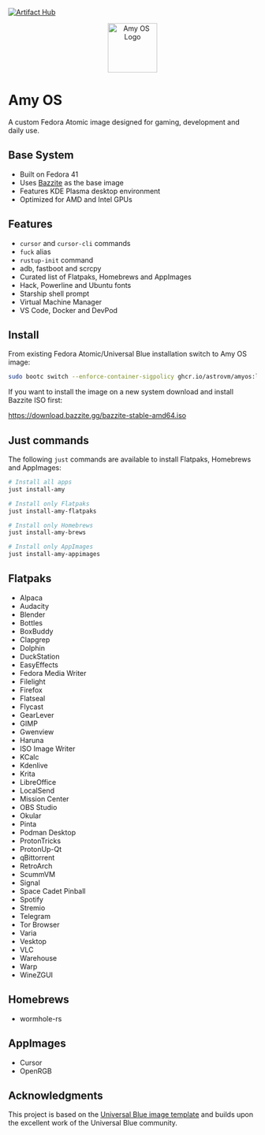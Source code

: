[![Artifact Hub](https://img.shields.io/endpoint?url=https://artifacthub.io/badge/repository/amyos)](https://artifacthub.io/packages/search?repo=amyos)

<div align="center">
  <picture>
    <source media="(prefers-color-scheme: light)" srcset="https://i.imgur.com/CqD0yyd.png">
    <img alt="Amy OS Logo" src="https://i.imgur.com/V6NLhnj.png" width="100">
  </picture>
</div>

# Amy OS

A custom Fedora Atomic image designed for gaming, development and daily use.

## Base System

- Built on Fedora 41
- Uses [Bazzite](https://bazzite.gg/) as the base image
- Features KDE Plasma desktop environment
- Optimized for AMD and Intel GPUs

## Features

- `cursor` and `cursor-cli` commands
- `fuck` alias
- `rustup-init` command
- adb, fastboot and scrcpy
- Curated list of Flatpaks, Homebrews and AppImages
- Hack, Powerline and Ubuntu fonts
- Starship shell prompt
- Virtual Machine Manager
- VS Code, Docker and DevPod

## Install

From existing Fedora Atomic/Universal Blue installation switch to Amy OS image:

```bash
sudo bootc switch --enforce-container-sigpolicy ghcr.io/astrovm/amyos:latest
```

If you want to install the image on a new system download and install Bazzite ISO first:

<https://download.bazzite.gg/bazzite-stable-amd64.iso>

## Just commands

The following `just` commands are available to install Flatpaks, Homebrews and AppImages:

```bash
# Install all apps
just install-amy

# Install only Flatpaks
just install-amy-flatpaks

# Install only Homebrews
just install-amy-brews

# Install only AppImages
just install-amy-appimages
```

## Flatpaks

- Alpaca
- Audacity
- Blender
- Bottles
- BoxBuddy
- Clapgrep
- Dolphin
- DuckStation
- EasyEffects
- Fedora Media Writer
- Filelight
- Firefox
- Flatseal
- Flycast
- GearLever
- GIMP
- Gwenview
- Haruna
- ISO Image Writer
- KCalc
- Kdenlive
- Krita
- LibreOffice
- LocalSend
- Mission Center
- OBS Studio
- Okular
- Pinta
- Podman Desktop
- ProtonTricks
- ProtonUp-Qt
- qBittorrent
- RetroArch
- ScummVM
- Signal
- Space Cadet Pinball
- Spotify
- Stremio
- Telegram
- Tor Browser
- Varia
- Vesktop
- VLC
- Warehouse
- Warp
- WineZGUI

## Homebrews

- wormhole-rs

## AppImages

- Cursor
- OpenRGB

## Acknowledgments

This project is based on the [Universal Blue image template](https://github.com/ublue-os/image-template) and builds upon the excellent work of the Universal Blue community.
